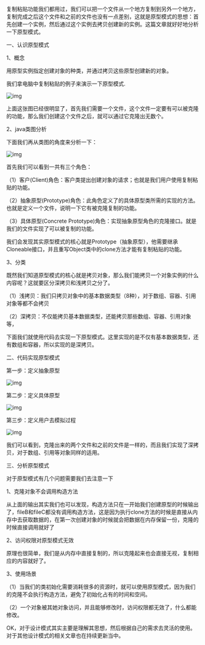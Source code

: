 复制粘贴功能我们都用过，我们可以把一个文件从一个地方复制到另外一个地方，复制完成之后这个文件和之前的文件也没有一点差别，这就是原型模式的思想：首先创建一个实例，然后通过这个实例去拷贝创建新的实例。这篇文章就好好地分析一下原型模式。

一、认识原型模式

1、概念

用原型实例指定创建对象的种类，并通过拷贝这些原型创建新的对象。

我们拿电脑中复制粘贴的例子来演示一下原型模式.

![img](https://pics7.baidu.com/feed/adaf2edda3cc7cd972d6e7f14b0b033ab80e912b.jpeg?token=75fd0419db8c81cab80265556feddafc&s=49A43D72BDB4498A505009CB00007032)

上面这张图已经很明显了，首先我们需要一个文件，这个文件一定要有可以被克隆的功能，那么我们创建这个文件之后，就可以通过它克隆出无数个。

2、java类图分析

下面我们再从类图的角度来分析一下：

![img](https://pics4.baidu.com/feed/86d6277f9e2f0708be71f1359b2e9a9ca901f29b.jpeg?token=ac6c04952d79fcb1f78676875787851a&s=58A834729538742918DDB0CB0000A0B1)

首先我们可以看到一共有三个角色：

（1）客户(Client)角色：客户类提出创建对象的请求；也就是我们用户使用复制粘贴的功能。

（2）抽象原型(Prototype)角色：此角色定义了的具体原型类所需的实现的方法。也就是定义一个文件，说明一下它有被克隆复制的功能。

（3）具体原型(Concrete Prototype)角色：实现抽象原型角色的克隆接口。就是我们的文件实现了可以被复制的功能。

我们会发现其实原型模式的核心就是Prototype（抽象原型），他需要继承Cloneable接口，并且重写Object类中的clone方法才能有复制粘贴的功能。

3、分类

既然我们知道原型模式的核心就是拷贝对象，那么我们能拷贝一个对象实例的什么内容呢？这就要区分深拷贝和浅拷贝之分了。

（1）浅拷贝：我们只拷贝对象中的基本数据类型（8种），对于数组、容器、引用对象等都不会拷贝

（2）深拷贝：不仅能拷贝基本数据类型，还能拷贝那些数组、容器、引用对象等，

下面我们就使用代码去实现一下原型模式。这里实现的是不仅有基本数据类型，还有数组和容器，所以实现的是深拷贝。

二、代码实现原型模式

第一步：定义抽象原型

![img](https://pics5.baidu.com/feed/96dda144ad3459822698967f7efe13a8caef84d8.jpeg?token=bf7dd02d229e9d0b094296f9d538f0f7&s=69C283429AAE976C0EFD8D0F0000A0C3)

第二步：定义具体原型

![img](https://pics5.baidu.com/feed/4afbfbedab64034f3933ea28dac95b340a551d34.jpeg?token=d6eeca08daa54283c45edb2e024d40a8&s=69C083421AE099680E54D50E0000E0C1)

第三步：定义用户去模拟过程

![img](https://pics6.baidu.com/feed/03087bf40ad162d941398a0662d58be98b13cde1.jpeg?token=3a3d1dd38cf60a630e77846d43174c69&s=E9C28346DAA7D76C5651E407000030C3)

我们可以看到，克隆出来的两个文件和之前的文件是一样的，而且我们实现了深拷贝，对于数组、引用等对象同样的适用。

三、分析原型模式

对于原型模式有几个问题需要我们去注意一下

1、克隆对象不会调用构造方法

从上面的输出其实我们也可以发现，构造方法只在一开始我们创建原型的时候输出了，fileB和fileC都没有调用构造方法，这是因为执行clone方法的时候是直接从内存中去获取数据的，在第一次创建对象的时候就会把数据在内存保留一份，克隆的时候直接调用就好了

2、访问权限对原型模式无效

原理也很简单，我们是从内存中直接复制的，所以克隆起来也会直接无视，复制相应的内容就好了。

3、使用场景

（1）当我们的类初始化需要消耗很多的资源时，就可以使用原型模式，因为我们的克隆不会执行构造方法，避免了初始化占有的时间和空间。

（2）一个对象被其她对象访问，并且能够修改时，访问权限都无效了，什么都能修改。

OK，对于设计模式其实主要是理解其思想，然后根据自己的需求去灵活的使用。对于其他设计模式的相关文章也在持续更新当中。